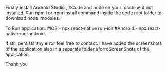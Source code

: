 Firstly install Android Studio , XCode and node on your machine if not installed.
Run npm i or npm install command inside the code root folder to download node_modules.

To Run application:
#iOS:- npx react-native run-ios 
#Android:- npx react-native run-android.

If still persists any error feel free to contact.
I have added the screenshots of the application also in a separate folder aforroScreenShots of the application.

Thank you
